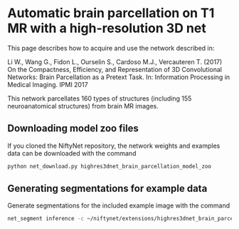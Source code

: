 # Automatic brain parcellation on T1 MR with a high-resolution 3D net

This page describes how to acquire and use the network described in:

Li W., Wang G., Fidon L., Ourselin S., Cardoso M.J., Vercauteren T. (2017)
On the Compactness, Efficiency, and Representation of 3D 
Convolutional Networks: Brain Parcellation as a Pretext Task.
In: Information Processing in Medical Imaging. IPMI 2017

This network parcellates 160 types of structures 
(including 155 neuroanatomical structures) from brain MR images.
## Downloading model zoo files

If you cloned the NiftyNet repository, 
the network weights and examples data can be downloaded with the command
```bash
python net_download.py highres3dnet_brain_parcellation_model_zoo
```

## Generating segmentations for example data

Generate segmentations for the included example image with the command 
```bash
net_segment inference -c ~/niftynet/extensions/highres3dnet_brain_parcellation/highres3dnet_config_eval.ini
```